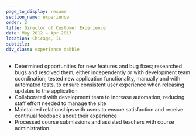 ```yaml
---
page_to_display: resume
section_name: experience
order: 2
title: Director of Customer Experience
date: May 2012 – Apr 2013
location: Chicago, IL
subtitle: 
div_class: experience dabble
---
```


* Determined opportunities for new features and bug fixes; researched bugs and resolved them, either independently or with development team coordination; tested new application functionality, manually and with automated tests, to ensure consistent user experience when releasing updates to the application
* Collaborated with development team to increase automation, reducing staff effort needed to manage the site
* Maintained relationships with users to ensure satisfaction and receive continual feedback about their experience
* Processed course submissions and assisted teachers with course administration 
